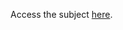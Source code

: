 Access the subject [here](https://online.manchester.ac.uk/webapps/blackboard/content/listContent.jsp?course_id=_72776_1&content_id=_13877734_1).